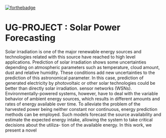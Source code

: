 [![forthebadge](https://forthebadge.com/images/badges/made-with-python.svg)](https://forthebadge.com)
# UG-PROJECT : Solar Power Forecasting
Solar irradiation is one of the major renewable energy sources and technologies related with this source have reached to high level
applications. Prediction of solar irradiation shows some uncertainties depending on atmospheric parameters such as temperature, cloud
amount, dust and relative humidity. These conditions add new uncertainties to the prediction of this astronomical parameter. In this
case, prediction of generated electricity by photovoltaic or other solar technologies could be better than directly solar irradiation.
sensor networks (WSNs). Environmentally-powered systems,
however, have to deal with the variable behavior of ambient
energy sources, which results in different amounts and rates
of energy available over time. To alleviate the problem of the
harvested power being neither constant nor continuous, energy
prediction methods can be employed. Such models forecast the
source availability and estimate the expected energy intake,
allowing the system to take critical decisions about the utiliza-
tion of the available energy. In this work, we present a novel
